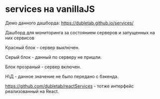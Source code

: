 # services на vanillaJS

Демо данного дашборда: https://dubletab.github.io/services/

Дашборд для мониторинга за состоянием серверов и запущенных на них сервисов

Красный блок - сервер выключен.

Серый блок - данный по серверу не пришли.

Блок прозраный - сервер включен.

Н\Д - данное значение не было передано с бэкенда.

https://github.com/dubletab/reactServices - тотже интерфейс реализованный на React.
